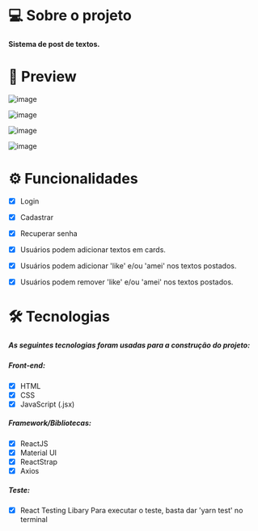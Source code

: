 # 💻 Sobre o projeto
####  Sistema de post de textos.

 # 🎥 Preview
![image](https://user-images.githubusercontent.com/75040066/122695600-3928fb80-d217-11eb-8911-01274c57b321.png)

![image](https://user-images.githubusercontent.com/75040066/122695615-46de8100-d217-11eb-923f-a85fc08f8b57.png)

![image](https://user-images.githubusercontent.com/75040066/122695623-4fcf5280-d217-11eb-8b0d-7c03c1f64f28.png)

![image](https://user-images.githubusercontent.com/75040066/122695645-64abe600-d217-11eb-8786-60b58e574396.png)

# ⚙ Funcionalidades
- [x] Login

- [x] Cadastrar

- [x] Recuperar senha

- [x] Usuários podem adicionar textos em cards.

- [x] Usuários podem adicionar 'like' e/ou 'amei' nos textos postados.

- [x] Usuários podem remover 'like' e/ou 'amei' nos textos postados.

# 🛠 Tecnologias
##### As seguintes tecnologias foram usadas para a construção do projeto:
##### Front-end:
- [x] HTML
- [x] CSS
- [x] JavaScript (.jsx)

##### Framework/Bibliotecas:
- [x] ReactJS
- [x] Material UI
- [x] ReactStrap
- [x] Axios 

##### Teste:
- [x] React Testing Libary
  Para executar o teste, basta dar 'yarn test' no terminal

